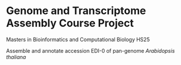 # Genome and Transcriptome Assembly Course Project
Masters in Bioinformatics and Computational Biology HS25

Assemble and annotate accession EDI-0 of pan-genome _Arabidopsis thaliana_
